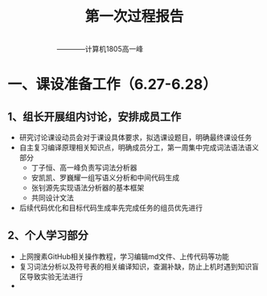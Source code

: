 <div align='center' ><h1 style="text-align:center">第一次过程报告 </h1></div>
&emsp;&emsp;&emsp;&emsp;&emsp;&emsp;&emsp;&emsp;&emsp;&emsp;&emsp;&emsp;&emsp;&emsp;&emsp;&emsp;&emsp;&emsp;&emsp;&emsp;&emsp;&emsp;&emsp;&emsp;&emsp;&emsp;&emsp;&emsp;&emsp;&emsp;&emsp;&emsp;&emsp;&emsp;&emsp;&emsp;&emsp;&emsp;&emsp;&emsp;&emsp;&emsp;&emsp;————计算机1805高一峰


# 一、课设准备工作（6.27-6.28）
## 1、组长开展组内讨论，安排成员工作
 * 研究讨论课设动员会对于课设具体要求，拟选课设题目，明确最终课设任务
 * 自主复习编译原理相关知识点，明确成员分工，第一周集中完成词法语法语义部分
    - 丁子恒、高一峰负责写词法分析器
    - 安凯凯、罗巍耀一组写语义分析和中间代码生成
    - 张钊源先实现语法分析器的基本框架
    - 共同设计文法
 * 后续代码优化和目标代码生成率先完成任务的组员优先进行
 
 ## 2、个人学习部分
  * 上网搜素GitHub相关操作教程，学习编辑md文件、上传代码等功能
  * 复习词法分析以及符号表的相关编译知识，查漏补缺，防止上机时遇到知识盲区导致实验无法进行
  * 
